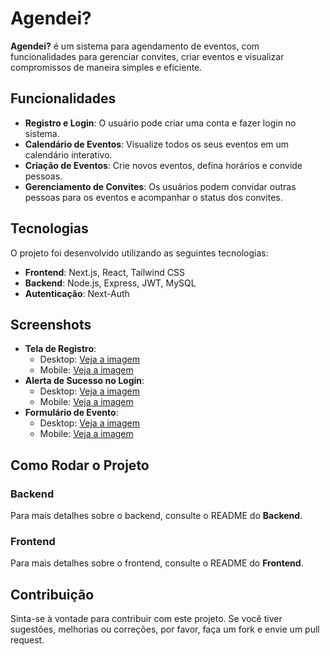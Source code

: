 # Agendei?

**Agendei?** é um sistema para agendamento de eventos, com funcionalidades para gerenciar convites, criar eventos e visualizar compromissos de maneira simples e eficiente.

## Funcionalidades

- **Registro e Login**: O usuário pode criar uma conta e fazer login no sistema.
- **Calendário de Eventos**: Visualize todos os seus eventos em um calendário interativo.
- **Criação de Eventos**: Crie novos eventos, defina horários e convide pessoas.
- **Gerenciamento de Convites**: Os usuários podem convidar outras pessoas para os eventos e acompanhar o status dos convites.

## Tecnologias

O projeto foi desenvolvido utilizando as seguintes tecnologias:

- **Frontend**: Next.js, React, Tailwind CSS
- **Backend**: Node.js, Express, JWT, MySQL
- **Autenticação**: Next-Auth

## Screenshots

- **Tela de Registro**: 
  - Desktop: [Veja a imagem](https://i.postimg.cc/cCTV2WPZ/Screenshot-from-2024-12-19-14-26-41.png)
  - Mobile: [Veja a imagem](https://i.postimg.cc/vmDMF0sf/registro.png)
- **Alerta de Sucesso no Login**:
  - Desktop: [Veja a imagem](https://i.postimg.cc/nVkbCKr5/Screenshot-from-2024-12-19-14-27-12.png)
  - Mobile: [Veja a imagem](https://i.postimg.cc/VkK1V33z/login.png)
- **Formulário de Evento**:
  - Desktop: [Veja a imagem](https://i.postimg.cc/RVZrf3n0/Screenshot-from-2024-12-19-14-27-19.png)
  - Mobile: [Veja a imagem](https://i.postimg.cc/CxYV1vHW/Screenshot-from-2024-12-19-14-30-44.png)

## Como Rodar o Projeto

### Backend

Para mais detalhes sobre o backend, consulte o README do **Backend**.

### Frontend

Para mais detalhes sobre o frontend, consulte o README do **Frontend**.

## Contribuição

Sinta-se à vontade para contribuir com este projeto. Se você tiver sugestões, melhorias ou correções, por favor, faça um fork e envie um pull request.
